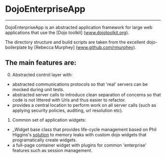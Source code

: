 # DojoEnterpriseApp
-------

DojoEnterpriseApp is an abstracted application framework for large web applications that use the [Dojo toolkit] (www.dojotoolkit.org).

The directory structure and build scripts are taken from the excellent dojo-boilerplate by [Rebecca Murphey] (www.github.com/rmurphey).

## The main features are:

0) Abstracted control layer with:
* abstracted communications protocols so that 'real' servers can be mocked during unit tests.
* abstracted server calls to introduce clean separation of concerns so that code is not littered with Urls and thus easier to refactor.
* provides a central location to perform work on all server calls (such as applying security policies, auditing, url resolution etc).

1) Common set of application widgets:
* _Widget base class that provides life-cycle management based on Phil Higgins's [solution](http://higginsforpresident.net/2010/01/widgets-within-widgets) to memory leaks with custom dojo widgets that
  programatically create widgets.
* a full-page container widget with plugins for common 'enterprise' features such as session management.
 